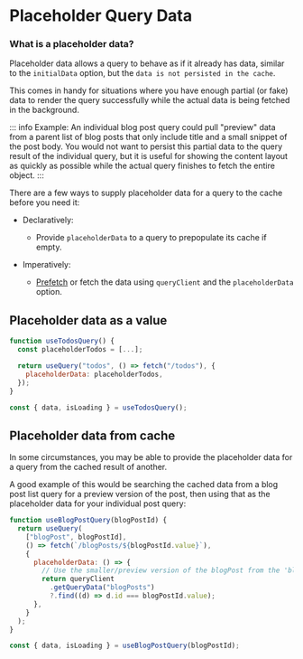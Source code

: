 # Placeholder Query Data

### What is a placeholder data?

Placeholder data allows a query to behave as if it already has data, similar to the `initialData` option, but the `data is not persisted in the cache`.

This comes in handy for situations where you have enough partial (or fake) data to render the query successfully while the actual data is being fetched in the background.

::: info
Example: An individual blog post query could pull "preview" data from a parent list of blog posts that only include title and a small snippet of the post body.
You would not want to persist this partial data to the query result of the individual query, but it is useful for showing the content layout as quickly as possible while the actual query finishes to fetch the entire object.
:::

There are a few ways to supply placeholder data for a query to the cache before you need it:

- Declaratively: 
  - Provide `placeholderData` to a query to prepopulate its cache if empty.

- Imperatively:
  - [Prefetch](/guide/prefetching.md) or fetch the data using `queryClient` and the `placeholderData` option.


## Placeholder data as a value

```js
function useTodosQuery() {
  const placeholderTodos = [...];

  return useQuery("todos", () => fetch("/todos"), {
    placeholderData: placeholderTodos,
  });
}

const { data, isLoading } = useTodosQuery();
```

## Placeholder data from cache

In some circumstances, you may be able to provide the placeholder data for a query from the cached result of another.

A good example of this would be searching the cached data from a blog post list query for a preview version of the post, then using that as the placeholder data for your individual post query:

```js
function useBlogPostQuery(blogPostId) {
  return useQuery(
    ["blogPost", blogPostId],
    () => fetch(`/blogPosts/${blogPostId.value}`),
    {
      placeholderData: () => {
        // Use the smaller/preview version of the blogPost from the 'blogPosts' query as the placeholder data for this blogPost query
        return queryClient
          .getQueryData("blogPosts")
          ?.find((d) => d.id === blogPostId.value);
      },
    }
  );
}

const { data, isLoading } = useBlogPostQuery(blogPostId);
```